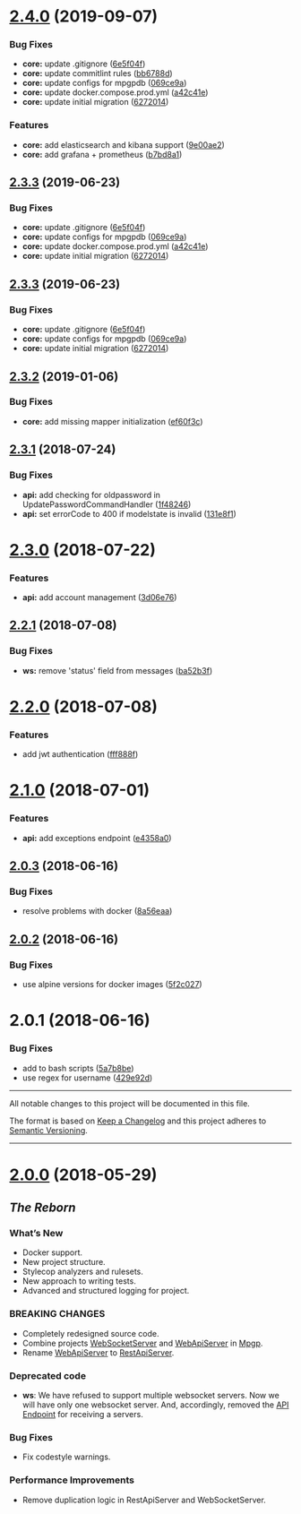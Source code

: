 # [2.4.0](https://github.com/mpgp/Mpgp/compare/v2.3.2...v2.4.0) (2019-09-07)


### Bug Fixes

* **core:** update .gitignore ([6e5f04f](https://github.com/mpgp/Mpgp/commit/6e5f04f))
* **core:** update commitlint rules ([bb6788d](https://github.com/mpgp/Mpgp/commit/bb6788d))
* **core:** update configs for mpgpdb ([069ce9a](https://github.com/mpgp/Mpgp/commit/069ce9a))
* **core:** update docker.compose.prod.yml ([a42c41e](https://github.com/mpgp/Mpgp/commit/a42c41e))
* **core:** update initial migration ([6272014](https://github.com/mpgp/Mpgp/commit/6272014))


### Features

* **core:** add elasticsearch and kibana support ([9e00ae2](https://github.com/mpgp/Mpgp/commit/9e00ae2))
* **core:** add grafana + prometheus ([b7bd8a1](https://github.com/mpgp/Mpgp/commit/b7bd8a1))

## [2.3.3](https://github.com/mpgp/Mpgp/compare/v2.3.2...v2.3.3) (2019-06-23)


### Bug Fixes

* **core:** update .gitignore ([6e5f04f](https://github.com/mpgp/Mpgp/commit/6e5f04f))
* **core:** update configs for mpgpdb ([069ce9a](https://github.com/mpgp/Mpgp/commit/069ce9a))
* **core:** update docker.compose.prod.yml ([a42c41e](https://github.com/mpgp/Mpgp/commit/a42c41e))
* **core:** update initial migration ([6272014](https://github.com/mpgp/Mpgp/commit/6272014))

## [2.3.3](https://github.com/mpgp/Mpgp/compare/v2.3.2...v2.3.3) (2019-06-23)


### Bug Fixes

* **core:** update .gitignore ([6e5f04f](https://github.com/mpgp/Mpgp/commit/6e5f04f))
* **core:** update configs for mpgpdb ([069ce9a](https://github.com/mpgp/Mpgp/commit/069ce9a))
* **core:** update initial migration ([6272014](https://github.com/mpgp/Mpgp/commit/6272014))

## [2.3.2](https://github.com/mpgp/Mpgp/compare/v2.3.1...v2.3.2) (2019-01-06)


### Bug Fixes

* **core:** add missing mapper initialization ([ef60f3c](https://github.com/mpgp/Mpgp/commit/ef60f3c))

## [2.3.1](https://github.com/mpgp/Mpgp/compare/v2.3.0...v2.3.1) (2018-07-24)


### Bug Fixes

* **api:** add checking for oldpassword in UpdatePasswordCommandHandler ([1f48246](https://github.com/mpgp/Mpgp/commit/1f48246))
* **api:** set errorCode to 400 if modelstate is invalid ([131e8f1](https://github.com/mpgp/Mpgp/commit/131e8f1))

# [2.3.0](https://github.com/mpgp/Mpgp/compare/v2.2.1...v2.3.0) (2018-07-22)


### Features

* **api:** add account management ([3d06e76](https://github.com/mpgp/Mpgp/commit/3d06e76))

## [2.2.1](https://github.com/mpgp/Mpgp/compare/v2.2.0...v2.2.1) (2018-07-08)


### Bug Fixes

* **ws:** remove 'status' field from messages ([ba52b3f](https://github.com/mpgp/Mpgp/commit/ba52b3f))

# [2.2.0](https://github.com/mpgp/Mpgp/compare/v2.1.0...v2.2.0) (2018-07-08)


### Features

* add jwt authentication ([fff888f](https://github.com/mpgp/Mpgp/commit/fff888f))

# [2.1.0](https://github.com/mpgp/Mpgp/compare/v2.0.3...v2.1.0) (2018-07-01)


### Features

* **api:** add exceptions endpoint ([e4358a0](https://github.com/mpgp/Mpgp/commit/e4358a0))

## [2.0.3](https://github.com/mpgp/Mpgp/compare/v2.0.2...v2.0.3) (2018-06-16)


### Bug Fixes

* resolve problems with docker ([8a56eaa](https://github.com/mpgp/Mpgp/commit/8a56eaa))

## [2.0.2](https://github.com/mpgp/Mpgp/compare/v2.0.1...v2.0.2) (2018-06-16)


### Bug Fixes

* use alpine versions for docker images ([5f2c027](https://github.com/mpgp/Mpgp/commit/5f2c027))

# 2.0.1 (2018-06-16)


### Bug Fixes

* add  to bash scripts ([5a7b8be](https://github.com/mpgp/Mpgp/commit/5a7b8be))
* use regex  for username ([429e92d](https://github.com/mpgp/Mpgp/commit/429e92d))

---

All notable changes to this project will be documented in this file.

The format is based on [Keep a Changelog](https://keepachangelog.com/en/1.0.0/)
and this project adheres to [Semantic Versioning](https://semver.org/spec/v2.0.0.html).

---

# [2.0.0](https://github.com/mpgp/Mpgp/releases/tag/2.0.0) (2018-05-29)

## _The Reborn_

### What’s New

* Docker support.
* New project structure.
* Stylecop analyzers and rulesets.
* New approach to writing tests.
* Advanced and structured logging for project.

### BREAKING CHANGES

* Completely redesigned source code.
* Combine projects [WebSocketServer](https://github.com/mpgp/WebSocketServer) and [WebApiServer](https://github.com/mpgp/WebApiServer) in [Mpgp](https://github.com/mpgp/Mpgp).
* Rename [WebApiServer](https://github.com/mpgp/WebApiServer) to [RestApiServer](https://github.com/mpgp/Mpgp/tree/master/src/Mpgp.RestApiServer).

### Deprecated code

* **ws**: We have refused to support multiple websocket servers. Now we will have only one websocket server. And, accordingly, removed the [API Endpoint](https://github.com/mpgp/WebApiServer/wiki/Controller.Server) for receiving a servers.

### Bug Fixes

* Fix codestyle warnings.

### Performance Improvements

* Remove duplication logic in RestApiServer and WebSocketServer.
